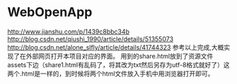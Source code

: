 # WebOpenApp
http://www.jianshu.com/p/1439c8bbc34b
http://blog.csdn.net/qiushi_1990/article/details/51355073
http://blog.csdn.net/alone_slfly/article/details/41744323
参考以上完成,大概实现了在外部网页打开本项目对应的界面。
用到的share.html放到了资源文件assets下边（share1.html有乱码了，将其改为txt然后另存为utf-8格式就好了）这两个.html是一样的，到时候将两个html文件放入手机中用浏览器打开即可。
